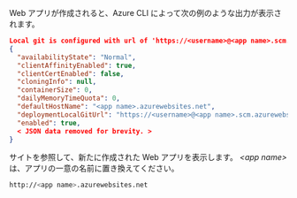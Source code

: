 Web アプリが作成されると、Azure CLI によって次の例のような出力が表示されます。

```json
Local git is configured with url of 'https://<username>@<app name>.scm.azurewebsites.net/<app name>.git'
{
  "availabilityState": "Normal",
  "clientAffinityEnabled": true,
  "clientCertEnabled": false,
  "cloningInfo": null,
  "containerSize": 0,
  "dailyMemoryTimeQuota": 0,
  "defaultHostName": "<app name>.azurewebsites.net",
  "deploymentLocalGitUrl": "https://<username>@<app name>.scm.azurewebsites.net/<app name>.git",
  "enabled": true,
  < JSON data removed for brevity. >
}
```

サイトを参照して、新たに作成された Web アプリを表示します。 _&lt;app name>_ は、アプリの一意の名前に置き換えてください。

```bash
http://<app name>.azurewebsites.net
```
